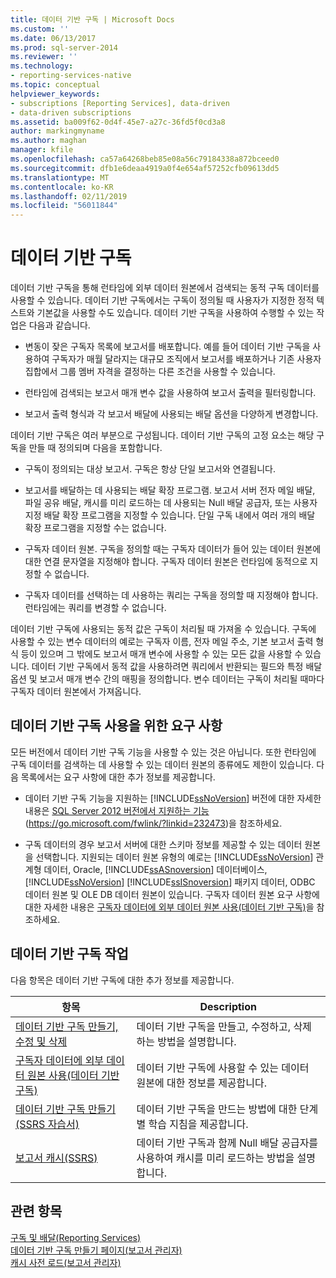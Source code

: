 ```yaml
---
title: 데이터 기반 구독 | Microsoft Docs
ms.custom: ''
ms.date: 06/13/2017
ms.prod: sql-server-2014
ms.reviewer: ''
ms.technology:
- reporting-services-native
ms.topic: conceptual
helpviewer_keywords:
- subscriptions [Reporting Services], data-driven
- data-driven subscriptions
ms.assetid: ba009f62-0d4f-45e7-a27c-36fd5f0cd3a8
author: markingmyname
ms.author: maghan
manager: kfile
ms.openlocfilehash: ca57a64268beb85e08a56c79184338a872bceed0
ms.sourcegitcommit: dfb1e6deaa4919a0f4e654af57252cfb09613dd5
ms.translationtype: MT
ms.contentlocale: ko-KR
ms.lasthandoff: 02/11/2019
ms.locfileid: "56011844"
---
```

# <a name="data-driven-subscriptions"></a>데이터 기반 구독
  데이터 기반 구독을 통해 런타임에 외부 데이터 원본에서 검색되는 동적 구독 데이터를 사용할 수 있습니다. 데이터 기반 구독에서는 구독이 정의될 때 사용자가 지정한 정적 텍스트와 기본값을 사용할 수도 있습니다. 데이터 기반 구독을 사용하여 수행할 수 있는 작업은 다음과 같습니다.  
  
-   변동이 잦은 구독자 목록에 보고서를 배포합니다. 예를 들어 데이터 기반 구독을 사용하여 구독자가 매월 달라지는 대규모 조직에서 보고서를 배포하거나 기존 사용자 집합에서 그룹 멤버 자격을 결정하는 다른 조건을 사용할 수 있습니다.  
  
-   런타임에 검색되는 보고서 매개 변수 값을 사용하여 보고서 출력을 필터링합니다.  
  
-   보고서 출력 형식과 각 보고서 배달에 사용되는 배달 옵션을 다양하게 변경합니다.  
  
 데이터 기반 구독은 여러 부분으로 구성됩니다. 데이터 기반 구독의 고정 요소는 해당 구독을 만들 때 정의되며 다음을 포함합니다.  
  
-   구독이 정의되는 대상 보고서. 구독은 항상 단일 보고서와 연결됩니다.  
  
-   보고서를 배달하는 데 사용되는 배달 확장 프로그램. 보고서 서버 전자 메일 배달, 파일 공유 배달, 캐시를 미리 로드하는 데 사용되는 Null 배달 공급자, 또는 사용자 지정 배달 확장 프로그램을 지정할 수 있습니다. 단일 구독 내에서 여러 개의 배달 확장 프로그램을 지정할 수는 없습니다.  
  
-   구독자 데이터 원본. 구독을 정의할 때는 구독자 데이터가 들어 있는 데이터 원본에 대한 연결 문자열을 지정해야 합니다. 구독자 데이터 원본은 런타임에 동적으로 지정할 수 없습니다.  
  
-   구독자 데이터를 선택하는 데 사용하는 쿼리는 구독을 정의할 때 지정해야 합니다. 런타임에는 쿼리를 변경할 수 없습니다.  
  
 데이터 기반 구독에 사용되는 동적 값은 구독이 처리될 때 가져올 수 있습니다. 구독에 사용할 수 있는 변수 데이터의 예로는 구독자 이름, 전자 메일 주소, 기본 보고서 출력 형식 등이 있으며 그 밖에도 보고서 매개 변수에 사용할 수 있는 모든 값을 사용할 수 있습니다. 데이터 기반 구독에서 동적 값을 사용하려면 쿼리에서 반환되는 필드와 특정 배달 옵션 및 보고서 매개 변수 간의 매핑을 정의합니다. 변수 데이터는 구독이 처리될 때마다 구독자 데이터 원본에서 가져옵니다.  
  
## <a name="requirements-for-using-data-driven-subscriptions"></a>데이터 기반 구독 사용을 위한 요구 사항  
 모든 버전에서 데이터 기반 구독 기능을 사용할 수 있는 것은 아닙니다. 또한 런타임에 구독 데이터를 검색하는 데 사용할 수 있는 데이터 원본의 종류에도 제한이 있습니다. 다음 목록에서는 요구 사항에 대한 추가 정보를 제공합니다.  
  
-   데이터 기반 구독 기능을 지원하는 [!INCLUDE[ssNoVersion](../../includes/ssnoversion-md.md)] 버전에 대한 자세한 내용은 [SQL Server 2012 버전에서 지원하는 기능](https://go.microsoft.com/fwlink/?linkid=232473) (https://go.microsoft.com/fwlink/?linkid=232473)을 참조하세요.  
  
-   구독 데이터의 경우 보고서 서버에 대한 스키마 정보를 제공할 수 있는 데이터 원본을 선택합니다. 지원되는 데이터 원본 유형의 예로는 [!INCLUDE[ssNoVersion](../../includes/ssnoversion-md.md)] 관계형 데이터, Oracle, [!INCLUDE[ssASnoversion](../../includes/ssasnoversion-md.md)] 데이터베이스, [!INCLUDE[ssNoVersion](../../includes/ssnoversion-md.md)] [!INCLUDE[ssISnoversion](../../includes/ssisnoversion-md.md)] 패키지 데이터, ODBC 데이터 원본 및 OLE DB 데이터 원본이 있습니다. 구독자 데이터 원본 요구 사항에 대한 자세한 내용은 [구독자 데이터에 외부 데이터 원본 사용&#40;데이터 기반 구독&#41;](use-an-external-data-source-for-subscriber-data-data-driven-subscription.md)을 참조하세요.  
  
## <a name="working-with-data-driven-subscriptions"></a>데이터 기반 구독 작업  
 다음 항목은 데이터 기반 구독에 대한 추가 정보를 제공합니다.  
  
|항목|Description|  
|------------|-----------------|  
|[데이터 기반 구독 만들기, 수정 및 삭제](data-driven-subscriptions.md)|데이터 기반 구독을 만들고, 수정하고, 삭제하는 방법을 설명합니다.|  
|[구독자 데이터에 외부 데이터 원본 사용&#40;데이터 기반 구독&#41;](use-an-external-data-source-for-subscriber-data-data-driven-subscription.md)|데이터 기반 구독에 사용할 수 있는 데이터 원본에 대한 정보를 제공합니다.|  
|[데이터 기반 구독 만들기&#40;SSRS 자습서&#41;](../create-a-data-driven-subscription-ssrs-tutorial.md)|데이터 기반 구독을 만드는 방법에 대한 단계별 학습 지침을 제공합니다.|  
|[보고서 캐시&#40;SSRS&#41;](../report-server/caching-reports-ssrs.md)|데이터 기반 구독과 함께 Null 배달 공급자를 사용하여 캐시를 미리 로드하는 방법을 설명합니다.|  
  
## <a name="see-also"></a>관련 항목  
 [구독 및 배달&#40;Reporting Services&#41;](subscriptions-and-delivery-reporting-services.md)   
 [데이터 기반 구독 만들기 페이지&#40;보고서 관리자&#41;](../create-data-driven-subscription-page-report-manager.md)   
 [캐시 사전 로드&#40;보고서 관리자&#41;](../report-server/preload-the-cache-report-manager.md)  
  
  
